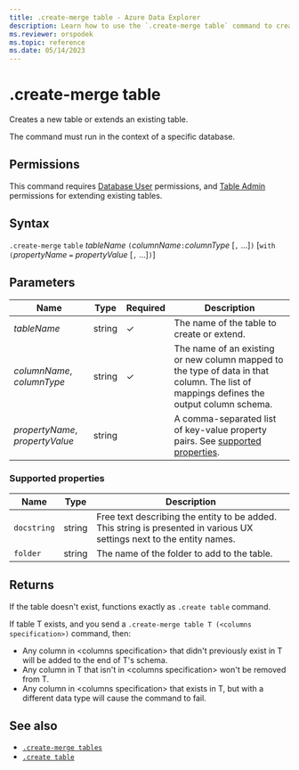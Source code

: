 ```yaml
---
title: .create-merge table - Azure Data Explorer
description: Learn how to use the `.create-merge table` command to create a new table or extend an existing table.
ms.reviewer: orspodek
ms.topic: reference
ms.date: 05/14/2023
---
```

# .create-merge table

Creates a new table or extends an existing table.

The command must run in the context of a specific database.

## Permissions

This command requires [Database User](access-control/role-based-access-control.md) permissions, and [Table Admin](access-control/role-based-access-control.md) permissions for extending existing tables.

## Syntax

`.create-merge` `table` *tableName* `(`*columnName*`:`*columnType* [`,` ...]`)`  [`with` `(`*propertyName* `=` *propertyValue* [`,` ...]`)`]

## Parameters

| Name | Type | Required | Description |
|--|--|--|--|
| *tableName* | string | &check; | The name of the table to create or extend. |
| *columnName*, *columnType* | string | &check; | The name of an existing or new column mapped to the type of data in that column. The list of mappings defines the output column schema.|
| *propertyName*, *propertyValue* | string | | A comma-separated list of key-value property pairs. See [supported properties](#supported-properties).|

### Supported properties

|Name|Type|Description|
|--|--|--|
|`docstring`|string|Free text describing the entity to be added. This string is presented in various UX settings next to the entity names.|
|`folder`|string|The name of the folder to add to the table.|

## Returns

If the table doesn't exist, functions exactly as `.create table` command.

If table T exists, and you send a `.create-merge table T (<columns specification>)` command, then:

* Any column in \<columns specification> that didn't previously exist in T will be added to the end of T's schema.
* Any column in T that isn't in \<columns specification> won't be removed from T.
* Any column in \<columns specification> that exists in T, but with a different data type will cause the command to fail.

## See also

* [`.create-merge tables`](create-merge-tables-command.md)
* [`.create table`](create-table-command.md)
